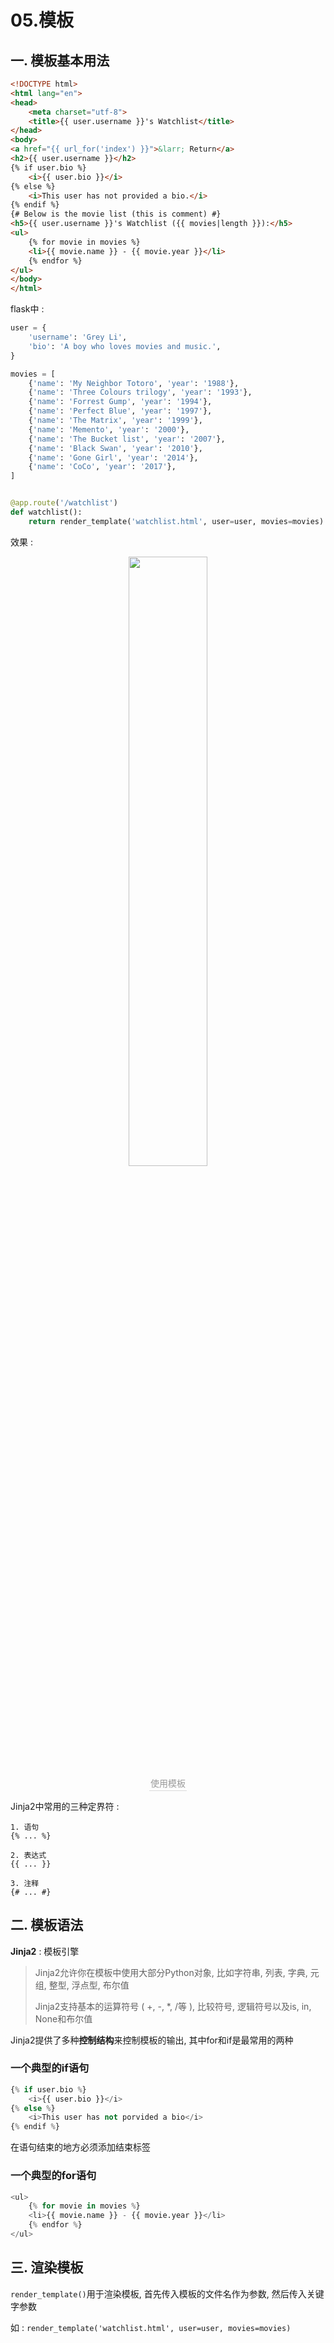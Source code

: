 # 05.模板

## 一. 模板基本用法

```html
<!DOCTYPE html>
<html lang="en">
<head>
    <meta charset="utf-8">
    <title>{{ user.username }}'s Watchlist</title>
</head>
<body>
<a href="{{ url_for('index') }}">&larr; Return</a>
<h2>{{ user.username }}</h2>
{% if user.bio %}
    <i>{{ user.bio }}</i>
{% else %}
    <i>This user has not provided a bio.</i>
{% endif %}
{# Below is the movie list (this is comment) #}
<h5>{{ user.username }}'s Watchlist ({{ movies|length }}):</h5>
<ul>
    {% for movie in movies %}
    <li>{{ movie.name }} - {{ movie.year }}</li>
    {% endfor %}
</ul>
</body>
</html>
```

flask中 : 

```python
user = {
    'username': 'Grey Li',
    'bio': 'A boy who loves movies and music.',
}

movies = [
    {'name': 'My Neighbor Totoro', 'year': '1988'},
    {'name': 'Three Colours trilogy', 'year': '1993'},
    {'name': 'Forrest Gump', 'year': '1994'},
    {'name': 'Perfect Blue', 'year': '1997'},
    {'name': 'The Matrix', 'year': '1999'},
    {'name': 'Memento', 'year': '2000'},
    {'name': 'The Bucket list', 'year': '2007'},
    {'name': 'Black Swan', 'year': '2010'},
    {'name': 'Gone Girl', 'year': '2014'},
    {'name': 'CoCo', 'year': '2017'},
]


@app.route('/watchlist')
def watchlist():
    return render_template('watchlist.html', user=user, movies=movies)
```

效果 : 

<center><img src="https://youpai.roccoshi.top/img/20200908104551.png" style="width:50%"><br><div style="border-bottom: 1px solid #d9d9d9;display: inline-block;color: #999;    padding: 2px;">使用模板</div> </center>

Jinja2中常用的三种定界符 : 

```jinja2
1. 语句
{% ... %}

2. 表达式
{{ ... }}

3. 注释
{# ... #}
```

## 二. 模板语法

**Jinja2** : 模板引擎

> Jinja2允许你在模板中使用大部分Python对象, 比如字符串, 列表, 字典, 元组, 整型, 浮点型, 布尔值
>
> Jinja2支持基本的运算符号 ( +, -, *, /等 ), 比较符号, 逻辑符号以及is, in, None和布尔值

Jinja2提供了多种**控制结构**来控制模板的输出, 其中for和if是最常用的两种

### 一个典型的**if语句**

```python
{% if user.bio %}
	<i>{{ user.bio }}</i>
{% else %}
	<i>This user has not porvided a bio</i>
{% endif %}
```

在语句结束的地方必须添加结束标签

### 一个典型的for语句

```python
<ul>
	{% for movie in movies %}
    <li>{{ movie.name }} - {{ movie.year }}</li>
	{% endfor %}	
</ul>
```

## 三. 渲染模板

`render_template()`用于渲染模板, 首先传入模板的文件名作为参数, 然后传入关键字参数

如 : `render_template('watchlist.html', user=user, movies=movies)`

  